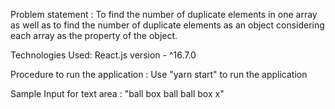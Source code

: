 Problem statement : 
To find the number of duplicate elements in one array as well as to find the number of duplicate elements as an object considering each array as the property of the object.

Technologies Used: 
React.js version - ^16.7.0

Procedure to run the application :
Use "yarn start" to run the application

Sample Input for text area :
"ball
box
ball
ball
box
x"